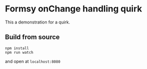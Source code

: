# Formsy onChange handling quirk

This a demonstration for a quirk.

## Build from source

```
npm install
npm run watch
```

and open at `localhost:8080`
